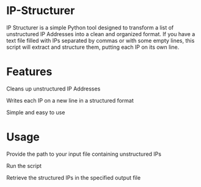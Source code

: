 # IP-Structurer
IP Structurer is a simple Python tool designed to transform a list of unstructured IP Addresses into a clean and organized format. If you have a text file filled with IPs separated by commas or with some empty lines, this script will extract and structure them, putting each IP on its own line.

# Features
Cleans up unstructured IP Addresses

Writes each IP on a new line in a structured format

Simple and easy to use

# Usage
Provide the path to your input file containing unstructured IPs

Run the script

Retrieve the structured IPs in the specified output file

